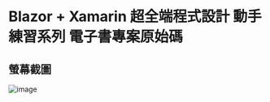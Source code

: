 # Blazor + Xamarin 超全端程式設計 動手練習系列 電子書專案原始碼

## 螢幕截圖

![image](https://user-images.githubusercontent.com/5071744/120072823-36c7fb80-c0c8-11eb-8112-70f1ebde10c5.png)

